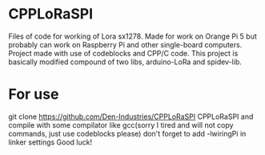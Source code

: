 # CPPLoRaSPI
Files of code for working of Lora sx1278. Made for work on Orange Pi 5 but probably can work on Raspberry Pi and other single-board computers. Project made with use of codeblocks and CPP/C code. This project is basically modified compound of two libs, arduino-LoRa and spidev-lib. 
# For use
git clone https://github.com/Den-Industries/CPPLoRaSPI CPPLoRaSPI
and compile with some compilator like gcc(sorry I tired and will not copy commands, just use codeblocks please)
don't forget to add -lwiringPi in linker settings
Good luck!
